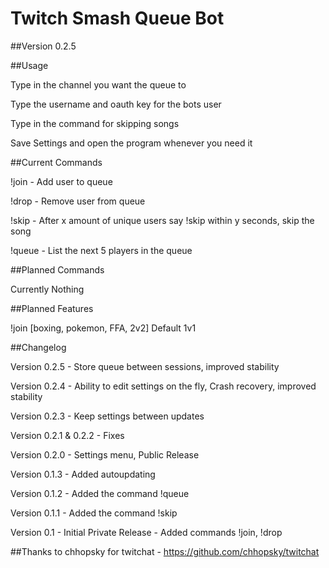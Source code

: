 # Twitch Smash Queue Bot

##Version 0.2.5


##Usage


Type in the channel you want the queue to 

Type the username and oauth key for the bots user

Type in the command for skipping songs

Save Settings and open the program whenever you need it


##Current Commands


!join - Add user to queue

!drop - Remove user from queue

!skip - After x amount of unique users say !skip within y seconds, skip the song 

!queue - List the next 5 players in the queue


##Planned Commands


Currently Nothing


##Planned Features


!join [boxing, pokemon, FFA, 2v2] Default 1v1


##Changelog

Version 0.2.5 - Store queue between sessions, improved stability

Version 0.2.4 - Ability to edit settings on the fly, Crash recovery, improved stability

Version 0.2.3 - Keep settings between updates

Version 0.2.1 & 0.2.2 - Fixes

Version 0.2.0 - Settings menu, Public Release

Version 0.1.3 - Added autoupdating 

Version 0.1.2 - Added the command !queue

Version 0.1.1 - Added the command !skip

Version 0.1 - Initial Private Release - Added commands !join, !drop


##Thanks to chhopsky for twitchat - https://github.com/chhopsky/twitchat